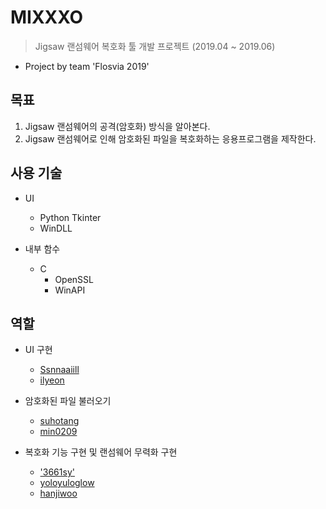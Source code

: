 # MIXXXO
> Jigsaw 랜섬웨어 복호화 툴 개발 프로젝트 (2019.04 ~ 2019.06)
- Project by team 'Flosvia 2019'

## 목표
  1. Jigsaw 랜섬웨어의 공격(암호화) 방식을 알아본다.
  2. Jigsaw 랜섬웨어로 인해 암호화된 파일을 복호화하는 응용프로그램을 제작한다.

## 사용 기술
  * UI
    - Python Tkinter
    - WinDLL

  * 내부 함수
    - C
      + OpenSSL
      + WinAPI

## 역할
* UI 구현
  - <a href="https://github.com/Ssnnaaiill">Ssnnaaiill<a/>
  - <a href="https://github.com/ilyeon">ilyeon<a/>

* 암호화된 파일 불러오기
  - <a href="https://github.com/suhotang">suhotang<a/>
  - <a href="https://github.com/min0209">min0209<a/>
 
* 복호화 기능 구현 및 랜섬웨어 무력화 구현
  - <a href="https://github.com/3661sy">'3661sy'<a/>
  - <a href="https://github.com/yoloyuloglow">yoloyuloglow<a/>
  - <a href="https://github.com/hanjiwoo">hanjiwoo<a/>

